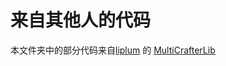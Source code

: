 # 来自其他人的代码

本文件夹中的部分代码来自[liplum](https://github.com/liplum) 的 [MultiCrafterLib](https://github.com/liplum/MultiCrafterLib)
